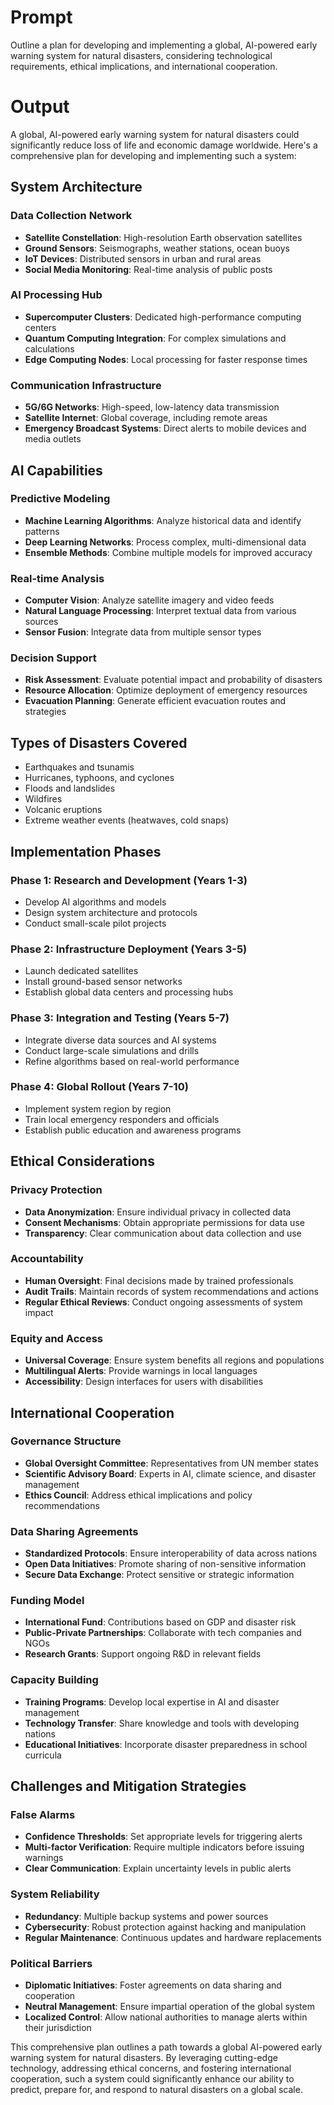 # Prompt

Outline a plan for developing and implementing a global, AI-powered early warning system for natural disasters, considering technological requirements, ethical implications, and international cooperation.

# Output

A global, AI-powered early warning system for natural disasters could significantly reduce loss of life and economic damage worldwide. Here's a comprehensive plan for developing and implementing such a system:

## System Architecture

### Data Collection Network
- **Satellite Constellation**: High-resolution Earth observation satellites
- **Ground Sensors**: Seismographs, weather stations, ocean buoys
- **IoT Devices**: Distributed sensors in urban and rural areas
- **Social Media Monitoring**: Real-time analysis of public posts

### AI Processing Hub
- **Supercomputer Clusters**: Dedicated high-performance computing centers
- **Quantum Computing Integration**: For complex simulations and calculations
- **Edge Computing Nodes**: Local processing for faster response times

### Communication Infrastructure
- **5G/6G Networks**: High-speed, low-latency data transmission
- **Satellite Internet**: Global coverage, including remote areas
- **Emergency Broadcast Systems**: Direct alerts to mobile devices and media outlets

## AI Capabilities

### Predictive Modeling
- **Machine Learning Algorithms**: Analyze historical data and identify patterns
- **Deep Learning Networks**: Process complex, multi-dimensional data
- **Ensemble Methods**: Combine multiple models for improved accuracy

### Real-time Analysis
- **Computer Vision**: Analyze satellite imagery and video feeds
- **Natural Language Processing**: Interpret textual data from various sources
- **Sensor Fusion**: Integrate data from multiple sensor types

### Decision Support
- **Risk Assessment**: Evaluate potential impact and probability of disasters
- **Resource Allocation**: Optimize deployment of emergency resources
- **Evacuation Planning**: Generate efficient evacuation routes and strategies

## Types of Disasters Covered
- Earthquakes and tsunamis
- Hurricanes, typhoons, and cyclones
- Floods and landslides
- Wildfires
- Volcanic eruptions
- Extreme weather events (heatwaves, cold snaps)

## Implementation Phases

### Phase 1: Research and Development (Years 1-3)
- Develop AI algorithms and models
- Design system architecture and protocols
- Conduct small-scale pilot projects

### Phase 2: Infrastructure Deployment (Years 3-5)
- Launch dedicated satellites
- Install ground-based sensor networks
- Establish global data centers and processing hubs

### Phase 3: Integration and Testing (Years 5-7)
- Integrate diverse data sources and AI systems
- Conduct large-scale simulations and drills
- Refine algorithms based on real-world performance

### Phase 4: Global Rollout (Years 7-10)
- Implement system region by region
- Train local emergency responders and officials
- Establish public education and awareness programs

## Ethical Considerations

### Privacy Protection
- **Data Anonymization**: Ensure individual privacy in collected data
- **Consent Mechanisms**: Obtain appropriate permissions for data use
- **Transparency**: Clear communication about data collection and use

### Accountability
- **Human Oversight**: Final decisions made by trained professionals
- **Audit Trails**: Maintain records of system recommendations and actions
- **Regular Ethical Reviews**: Conduct ongoing assessments of system impact

### Equity and Access
- **Universal Coverage**: Ensure system benefits all regions and populations
- **Multilingual Alerts**: Provide warnings in local languages
- **Accessibility**: Design interfaces for users with disabilities

## International Cooperation

### Governance Structure
- **Global Oversight Committee**: Representatives from UN member states
- **Scientific Advisory Board**: Experts in AI, climate science, and disaster management
- **Ethics Council**: Address ethical implications and policy recommendations

### Data Sharing Agreements
- **Standardized Protocols**: Ensure interoperability of data across nations
- **Open Data Initiatives**: Promote sharing of non-sensitive information
- **Secure Data Exchange**: Protect sensitive or strategic information

### Funding Model
- **International Fund**: Contributions based on GDP and disaster risk
- **Public-Private Partnerships**: Collaborate with tech companies and NGOs
- **Research Grants**: Support ongoing R&D in relevant fields

### Capacity Building
- **Training Programs**: Develop local expertise in AI and disaster management
- **Technology Transfer**: Share knowledge and tools with developing nations
- **Educational Initiatives**: Incorporate disaster preparedness in school curricula

## Challenges and Mitigation Strategies

### False Alarms
- **Confidence Thresholds**: Set appropriate levels for triggering alerts
- **Multi-factor Verification**: Require multiple indicators before issuing warnings
- **Clear Communication**: Explain uncertainty levels in public alerts

### System Reliability
- **Redundancy**: Multiple backup systems and power sources
- **Cybersecurity**: Robust protection against hacking and manipulation
- **Regular Maintenance**: Continuous updates and hardware replacements

### Political Barriers
- **Diplomatic Initiatives**: Foster agreements on data sharing and cooperation
- **Neutral Management**: Ensure impartial operation of the global system
- **Localized Control**: Allow national authorities to manage alerts within their jurisdiction

This comprehensive plan outlines a path towards a global AI-powered early warning system for natural disasters. By leveraging cutting-edge technology, addressing ethical concerns, and fostering international cooperation, such a system could significantly enhance our ability to predict, prepare for, and respond to natural disasters on a global scale.